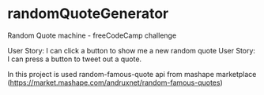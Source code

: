 # randomQuoteGenerator

Random Quote machine - freeCodeCamp challenge

User Story: I can click a button to show me a new random quote
User Story: I can press a button to tweet out a quote.

In this project is used random-famous-quote api from mashape marketplace (https://market.mashape.com/andruxnet/random-famous-quotes)
